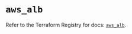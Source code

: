 # `aws_alb`

Refer to the Terraform Registry for docs: [`aws_alb`](https://registry.terraform.io/providers/hashicorp/aws/6.7.0/docs/resources/alb).
